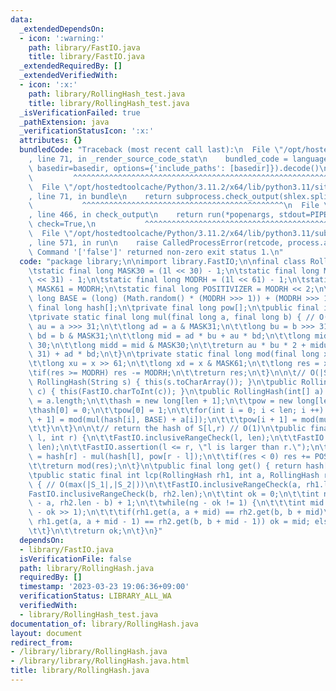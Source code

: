 ```yaml
---
data:
  _extendedDependsOn:
  - icon: ':warning:'
    path: library/FastIO.java
    title: library/FastIO.java
  _extendedRequiredBy: []
  _extendedVerifiedWith:
  - icon: ':x:'
    path: library/RollingHash_test.java
    title: library/RollingHash_test.java
  _isVerificationFailed: true
  _pathExtension: java
  _verificationStatusIcon: ':x:'
  attributes: {}
  bundledCode: "Traceback (most recent call last):\n  File \"/opt/hostedtoolcache/Python/3.11.2/x64/lib/python3.11/site-packages/onlinejudge_verify/documentation/build.py\"\
    , line 71, in _render_source_code_stat\n    bundled_code = language.bundle(stat.path,\
    \ basedir=basedir, options={'include_paths': [basedir]}).decode()\n          \
    \         ^^^^^^^^^^^^^^^^^^^^^^^^^^^^^^^^^^^^^^^^^^^^^^^^^^^^^^^^^^^^^^^^^^^^^^^^^^^^^^^^^\n\
    \  File \"/opt/hostedtoolcache/Python/3.11.2/x64/lib/python3.11/site-packages/onlinejudge_verify/languages/user_defined.py\"\
    , line 71, in bundle\n    return subprocess.check_output(shlex.split(command))\n\
    \           ^^^^^^^^^^^^^^^^^^^^^^^^^^^^^^^^^^^^^^^^^^^^^\n  File \"/opt/hostedtoolcache/Python/3.11.2/x64/lib/python3.11/subprocess.py\"\
    , line 466, in check_output\n    return run(*popenargs, stdout=PIPE, timeout=timeout,\
    \ check=True,\n           ^^^^^^^^^^^^^^^^^^^^^^^^^^^^^^^^^^^^^^^^^^^^^^^^^^^^^^^^^\n\
    \  File \"/opt/hostedtoolcache/Python/3.11.2/x64/lib/python3.11/subprocess.py\"\
    , line 571, in run\n    raise CalledProcessError(retcode, process.args,\nsubprocess.CalledProcessError:\
    \ Command '['false']' returned non-zero exit status 1.\n"
  code: "package library;\n\nimport library.FastIO;\n\nfinal class RollingHash {\n\
    \tstatic final long MASK30 = (1l << 30) - 1;\n\tstatic final long MASK31 = (1l\
    \ << 31) - 1;\n\tstatic final long MODRH = (1l << 61) - 1;\n\tstatic final long\
    \ MASK61 = MODRH;\n\tstatic final long POSITIVIZER = MODRH << 2;\n\tstatic final\
    \ long BASE = (long) (Math.random() * (MODRH >>> 1)) + (MODRH >>> 1);\n\tprivate\
    \ final long hash[];\n\tprivate final long pow[];\n\tpublic final int len;\n\n\
    \tprivate static final long mul(final long a, final long b) { // O(1)\n\t\tlong\
    \ au = a >>> 31;\n\t\tlong ad = a & MASK31;\n\t\tlong bu = b >>> 31;\n\t\tlong\
    \ bd = b & MASK31;\n\t\tlong mid = ad * bu + au * bd;\n\t\tlong midu = mid >>>\
    \ 30;\n\t\tlong midd = mid & MASK30;\n\t\treturn au * bu * 2 + midu + (midd <<\
    \ 31) + ad * bd;\n\t}\n\tprivate static final long mod(final long x) { // O(1)\n\
    \t\tlong xu = x >> 61;\n\t\tlong xd = x & MASK61;\n\t\tlong res = xu + xd;\n\t\
    \tif(res >= MODRH) res -= MODRH;\n\t\treturn res;\n\t}\n\n\t// O(|S|)\n\tpublic\
    \ RollingHash(String s) { this(s.toCharArray()); }\n\tpublic RollingHash(char[]\
    \ c) { this(FastIO.charToInt(c)); }\n\tpublic RollingHash(int[] a) {\n\t\tlen\
    \ = a.length;\n\t\thash = new long[len + 1];\n\t\tpow = new long[len + 1];\n\t\
    \thash[0] = 0;\n\t\tpow[0] = 1;\n\t\tfor(int i = 0; i < len; i ++) {\n\t\t\thash[i\
    \ + 1] = mod(mul(hash[i], BASE) + a[i]);\n\t\t\tpow[i + 1] = mod(mul(pow[i], BASE));\n\
    \t\t}\n\t}\n\n\t// return the hash of S[l,r) // O(1)\n\tpublic final long get(int\
    \ l, int r) {\n\t\tFastIO.inclusiveRangeCheck(l, len);\n\t\tFastIO.inclusiveRangeCheck(r,\
    \ len);\n\t\tFastIO.assertion(l <= r, \"l is larger than r.\");\n\t\tlong res\
    \ = hash[r] - mul(hash[l], pow[r - l]);\n\t\tif(res < 0) res += POSITIVIZER;\n\
    \t\treturn mod(res);\n\t}\n\tpublic final long get() { return hash[len]; }\n\n\
    \tpublic static final int lcp(RollingHash rh1, int a, RollingHash rh2, int b)\
    \ { // O(max(|S_1|,|S_2|))\n\t\tFastIO.inclusiveRangeCheck(a, rh1.len);\n\t\t\
    FastIO.inclusiveRangeCheck(b, rh2.len);\n\t\tint ok = 0;\n\t\tint ng = Math.min(rh1.len\
    \ - a, rh2.len - b) + 1;\n\t\twhile(ng - ok != 1) {\n\t\t\tint mid = ok + (ng\
    \ - ok >> 1);\n\t\t\tif(rh1.get(a, a + mid) == rh2.get(b, b + mid)\n\t\t\t\t&&\
    \ rh1.get(a, a + mid - 1) == rh2.get(b, b + mid - 1)) ok = mid; else ng = mid;\n\
    \t\t}\n\t\treturn ok;\n\t}\n}"
  dependsOn:
  - library/FastIO.java
  isVerificationFile: false
  path: library/RollingHash.java
  requiredBy: []
  timestamp: '2023-03-23 19:06:36+09:00'
  verificationStatus: LIBRARY_ALL_WA
  verifiedWith:
  - library/RollingHash_test.java
documentation_of: library/RollingHash.java
layout: document
redirect_from:
- /library/library/RollingHash.java
- /library/library/RollingHash.java.html
title: library/RollingHash.java
---
```

